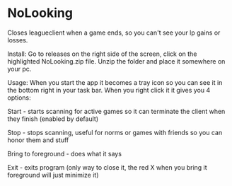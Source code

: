 # NoLooking
Closes leagueclient when a game ends, so you can't see your lp gains or losses.

Install:
Go to releases on the right side of the screen, click on the highlighted NoLooking.zip file.
Unzip the folder and place it somewhere on your pc.

Usage:
When you start the app it becomes a tray icon so you can see it in the bottom right in your task bar.
When you right click it it gives you 4 options:
  

Start - starts scanning for active games so it can terminate the client when they finish (enabled by default)
  

Stop - stops scanning, useful for norms or games with friends so you can honor them and stuff
  

Bring to foreground - does what it says
  

Exit - exits program (only way to close it, the red X when you bring it foreground will just minimize it) 
